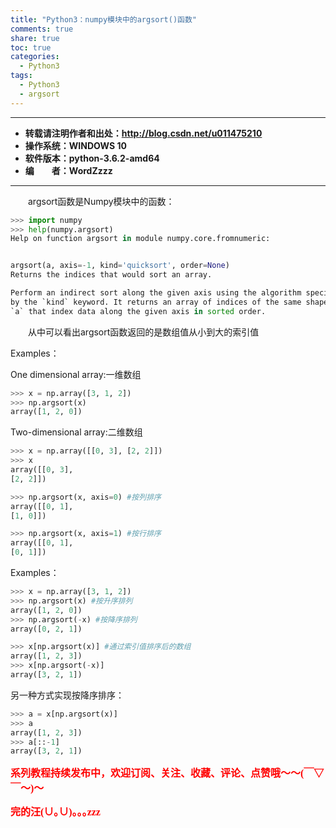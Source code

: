 ```yaml
---
title: "Python3：numpy模块中的argsort()函数"
comments: true
share: true
toc: true
categories:
  - Python3
tags:
  - Python3
  - argsort
---
```


----------

- **转载请注明作者和出处：http://blog.csdn.net/u011475210**
- **操作系统：WINDOWS 10**
- **软件版本：python-3.6.2-amd64**
- **编&emsp;&emsp;者：WordZzzz**

----------

&emsp;&emsp;argsort函数是Numpy模块中的函数：

```python
>>> import numpy
>>> help(numpy.argsort)
Help on function argsort in module numpy.core.fromnumeric:


argsort(a, axis=-1, kind='quicksort', order=None)
Returns the indices that would sort an array.

Perform an indirect sort along the given axis using the algorithm specified
by the `kind` keyword. It returns an array of indices of the same shape as
`a` that index data along the given axis in sorted order.
```

&emsp;&emsp;从中可以看出argsort函数返回的是数组值从小到大的索引值

Examples：

One dimensional array:一维数组
```python
>>> x = np.array([3, 1, 2])
>>> np.argsort(x)
array([1, 2, 0])
```
Two-dimensional array:二维数组
```python
>>> x = np.array([[0, 3], [2, 2]])
>>> x
array([[0, 3],
[2, 2]])

>>> np.argsort(x, axis=0) #按列排序
array([[0, 1],
[1, 0]])

>>> np.argsort(x, axis=1) #按行排序
array([[0, 1],
[0, 1]])
```

Examples：

```python
>>> x = np.array([3, 1, 2])
>>> np.argsort(x) #按升序排列
array([1, 2, 0])
>>> np.argsort(-x) #按降序排列
array([0, 2, 1])

>>> x[np.argsort(x)] #通过索引值排序后的数组
array([1, 2, 3])
>>> x[np.argsort(-x)]
array([3, 2, 1])
```

另一种方式实现按降序排序：

```python
>>> a = x[np.argsort(x)]
>>> a
array([1, 2, 3])
>>> a[::-1]
array([3, 2, 1]) 
```

**<font color="red" size=3 face="仿宋">系列教程持续发布中，欢迎订阅、关注、收藏、评论、点赞哦～～(￣▽￣～)～</font>**

**<font color="red" size=3 face="仿宋">完的汪(∪｡∪)｡｡｡zzz</font>**